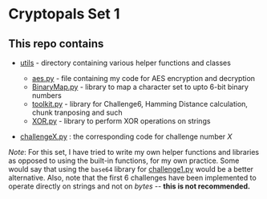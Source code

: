 # Cryptopals Set 1

## This repo contains

* [utils](./utils) - directory containing various helper functions and classes
  * [aes.py](./utils/aes) - file containing my code for AES encryption and decryption
  * [BinaryMap.py](./utils/BinaryMap.py) - library to map a character set to upto 6-bit binary numbers
  * [toolkit.py](./utils/toolkit.py) - library for Challenge6, Hamming Distance calculation, chunk tranposing and such
  * [XOR.py](./utils/toolkit.py) - library to perform XOR operations on strings

* [challengeX.py](./) : the corresponding code for challenge number *X*

*Note*: For this set, I have tried to write my own helper functions and libraries as opposed to using the built-in functions, for my own practice. Some would say that using the `base64` library for [challenge1.py](./challenge1.py) would be a better alternative. Also, note that the first 6 challenges have been implemented to operate directly on strings and not on *bytes* -- __this is not recommended.__